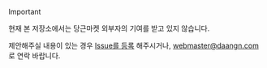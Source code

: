 > [!IMPORTANT]
> 
> 현재 본 저장소에서는 당근마켓 외부자의 기여를 받고 있지 않습니다.
> 
> 제안해주실 내용이 있는 경우 [Issue를 등록](https://github.com/daangn/websites/issues) 해주시거나, [<webmaster@daangn.com>](mailto:webmaster@daangn.com)로 연락 바랍니다.
